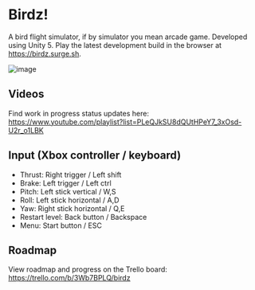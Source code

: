# Birdz!
A bird flight simulator, if by simulator you mean arcade game. Developed using Unity 5.
Play the latest development build in the browser at https://birdz.surge.sh.

![image](https://cloud.githubusercontent.com/assets/787816/25761224/6f4b12de-31da-11e7-8317-77359fa39657.png)

## Videos
Find work in progress status updates here:
https://www.youtube.com/playlist?list=PLeQJkSU8dQUtHPeY7_3xOsd-U2r_o1LBK

## Input (Xbox controller / keyboard)
- Thrust: Right trigger / Left shift
- Brake: Left trigger / Left ctrl
- Pitch: Left stick vertical / W,S
- Roll: Left stick horizontal / A,D
- Yaw: Right stick horizontal / Q,E
- Restart level: Back button / Backspace
- Menu: Start button / ESC

## Roadmap
View roadmap and progress on the Trello board: https://trello.com/b/3Wb7BPLQ/birdz
